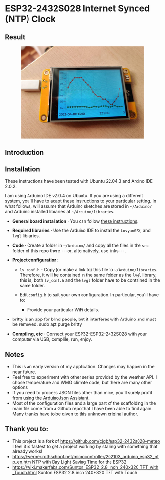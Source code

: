 # ESP32-2432S028 Internet Synced (NTP) Clock

## Result

<p align="center">
  <img src="./img/image.jpg" width="400"/>
</p>

## Introduction


## Installation

These instructions have been tested with Ubuntu 22.04.3 and Ardino IDE 2.0.2.


I am using Arduino IDE v2.0.4 on Ubuntu. If you are using a different system, you'll have to adapt these instructions to your particular setting. In what follows, will assume that Arduino sketches are stored in `~/Arduino/` and Arduino installed libraries at `~/Arduino/libraries`.

- **General board installation** · You can follow [these instructions](https://randomnerdtutorials.com/installing-the-esp32-board-in-arduino-ide-windows-instructions/).
- **Required libraries** · Use the Arduino IDE to install the `LovyanGFX`, and `lvgl` libraries.
- **Code** · Create a folder in `~/Arduino/` and copy all the files in the `src` folder of this repo there ---or, alternatively, use links---.
- **Project configuration**:

    - `lv_conf.h` - Copy (or make a link to) this file to `~/Arduino/libraries`. Therefore, it will be contained in the same folder as the `lvgl` library, this is, both `lv_conf.h` and the `lvgl` folder have to be contained in the same folder.
    - Edit `config.h` to suit your own configuration. In particular, you'll have to:

        - Provide your particular WiFi details.

- brltty is an app for blind people, but it interferes with Arduino and must be removed.
sudo apt purge brltty

- **Compiling, etc** · Connect your ESP32-ESP32-2432S028 with your computer via USB, complile, run, enjoy.

## Notes

- This is an early version of my application. Changes may happen in the near future.
- Feel free to experiment with other series provided by the weather API. I chose temperature and WMO climate code, but there are many other options.
- If you need to process JSON files other than mine, you'll surely profit from using the [ArduinoJson Assistant](https://arduinojson.org/v6/assistant/#/step1).
- Most of the configuration files and a large part of the scaffolding in the main file come from a Github repo that I have been able to find again. Many thanks have to be given to this unknown original author.

## Thank you to:

- This project is a fork of https://github.com/cjgb/esp32-2432s028-meteo
I feel it is fastest to get a project working by staring with something that already works!
- https://werner.rothschopf.net/microcontroller/202103_arduino_esp32_ntp_en.htm
NTP with Day Light Saving Time for the ESP32
- https://wiki.makerfabs.com/Sunton_ESP32_2.8_inch_240x320_TFT_with_Touch.html
Sunton ESP32 2.8 inch 240*320 TFT with Touch

